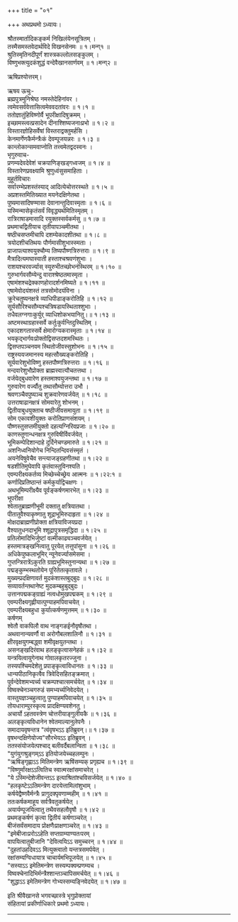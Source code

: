 +++
title = "०१"

+++
अथप्रथमो ऽध्यायः।  
    
श्रौतस्मार्तादिकङ्कर्म निखिलंयेनसूत्रितम् ।  
तस्मैसमस्तवेदार्थविदे विखनसेनमः ॥ १।मन्ग्१ ॥  
श्रुतिस्मृतिनदीपूर्णं शास्त्रकल्लोलसङ्कुलम् ।  
विष्णुभक्त्युदकंशुद्धं वन्देवैखानसार्णवम् ॥ १।मन्ग्२ ॥  
    
ऋषिप्रश्योत्तरम्।  
    
ऋषय ऊचुः-  
ब्रह्मपुत्रमुनिश्रेष्ठ नमस्तेदेहिनांवर ।  
त्वमेवसर्ववेत्तासित्वमेववदतांवरः ॥ १।१ ॥  
ततोज्ञातुंहिविष्णोर्वै भूपरीक्षादिषुक्रमम् ।  
इच्छामस्त्वत्प्रसादेन दीनाश्शिष्यजनाःप्रभो ॥ १।२ ॥  
विस्तारज्ञोहिसर्वेषां विस्तराद्वक्तुमर्हसि ।  
केनमार्गेणकैर्मन्त्रैःकं देवम्पूजयन्नरः ॥ १।३ ॥  
कान्लोकान्समवाप्नोति तत्त्वमेतद्वदस्वनः ।  
भृगुरुवाच-   
प्रणम्यदेवदेवेशं चक्रपाणिङ्खड्गध्वजम् ॥ १।४ ॥  
विस्तारेणप्रवक्ष्यामि श्रुणुध्वंसुसमाहिताः ।  
मुहूर्तविचारः   
सर्वारम्भेप्रशस्तंस्याद् आदित्येचोत्तरस्थते ॥ १।५ ॥  
अप्रशस्तमितिख्यात मयनेदक्षिणेतथा ।  
पुष्यमासादिषण्मासा देवानान्तुदिवास्मृताः ॥ १।६ ॥  
यस्मिन्मासेकृतंसर्वं विवृद्ध्यर्थमितिस्मृतम् ।  
रात्रिराषाडमासादि रयुक्तस्सर्वकर्मसु ॥ १।७ ॥  
प्रथमाचद्वितीयाच तृतीयापञ्चमीतथा ।  
षष्ठीचसप्तमीचापि दशम्येकादशीतथा ॥ १।८ ॥  
त्रयोदशीचतिथयः पौर्णमासीशुभास्स्मताः ।  
प्राजापत्याश्वयुक्चौम्य तिष्यपौष्णत्रिरुत्तराः ॥ १।९ ॥  
मैत्रादित्यमघास्वाती हस्ताश्चश्रवणंशुभाः ।  
राशयश्चरवर्ज्यास् स्युरुभीतच्छोभनंस्थिरम् ॥ १।१० ॥  
गुरुभार्गवसौम्येन्दु वाराश्श्रेष्ठतमास्मृता ।  
एषामंशश्चद्रेक्काणहोरादर्शनमिष्यते ॥ १।११ ॥  
एषामेवोदयंशस्तं तत्रसोमोदयंविना ।  
क्रूरेचतुष्यनक्षत्रे व्याधिपीडाङ्करोतिहि ॥ १।१२ ॥  
सूर्यसौरिश्चसौम्यश्चत्रिषडायस्थिताश्शुभाः ।  
तधैवलग्नगाःकुर्युर् व्याधिशोकभयानितु।॥ १।१३ ॥  
अष्टमस्थाग्रहास्सर्वे कर्तुःकुर्वन्तिदुस्थितिम् ।  
एकादशगतास्सर्वे क्षेमारोग्यकरास्मृताः ॥ १।१४ ॥  
भयकृद्भार्गवःप्रोक्तोद्विसप्तदशमस्थितः ।  
द्विसप्तपञ्चनवम स्थितोजीवस्सुशोभनः ॥ १।१५ ॥  
राष्ट्रस्ययजमानस्य महत्सौख्यङ्करोतिहि ।  
सूर्यवारेशुभोविष्णु हस्तपौष्णत्रिरुत्तराः ॥ १।१६ ॥  
मन्दवारेशुभौप्रोक्ता ब्राह्मस्वात्यौचतत्तथा ।  
वर्जयेद्बुधवारेण हस्तमाश्वयुजन्तथा ॥ १।१७ ॥  
गुरुवारेण वर्ज्यौतु तथासौम्योत्तरा उभौ ।  
श्रवणञ्चैवपुष्यञ्च शुक्रवारेणवर्जयेत् ॥ १।१८ ॥  
उत्तराषाढानक्षत्रं सोमवारेतु शोभनम् ।  
द्वितीयाबुधयुक्ताच षष्ठीजीवसमायुता ॥ १।१९ ॥  
सोम एकावशीयुक्तः करोतिप्राणसंशयम् ।  
पौष्णस्तुसप्तमीयुक्तो दहत्यग्निरिवप्रजाः ॥ १।२० ॥  
काणस्तूणान्धनक्षत्र गुरुविषीर्विवर्जयेत् ।  
भूमिकम्पेदिशान्दाहे दुर्दिनेचण्डमारुते ॥ १।२१ ॥  
अशनिध्वनियोगेच निन्दितन्दिवसंस्मृतं ।  
अयनेविषुवेचैव सन्त्याजङ्ग्रहणीतथा ॥ १।२२ ॥  
षडशीतिमुघेवापि कृतंवास्तुविनश्यति ।  
एवम्परीक्ष्यकर्तव्य मिच्छेच्चेच्छ्रेय आत्मनः ॥ १।२२:१ ॥  
कर्णादिप्रतिष्ठान्तं कर्मकुर्याद्विचक्षणः ।  
अथभूमिम्परीक्ष्यैव पूर्वङ्कर्षणमारभेत् ॥ १।२३ ॥  
भूपरीक्षा  
श्वेतातुब्राह्मणीभूमी दक्तातु क्षत्रियातथा ।  
पीतातुवैश्याकृष्णातु शूद्राभूमिरुदाहृता ॥ १।२४ ॥  
मोक्षदाब्राह्मणीप्रोक्ता क्षत्रियाविजयप्रदा ।  
वैश्यातुधनदाभूमि श्शूद्रापुत्रसमृद्धिदा ॥ १।२५ ॥  
प्रतिलोमादिभिर्जुष्टां वल्मीकाढ्यञ्चवर्जयेत् ।  
हस्तमात्रङ्खनित्वातु पूरयेत् तत्तुपांसुना ॥ १।२६ ॥  
अधिकेपुष्कलाभूमिर् न्यूनेवर्ज्यासमेसमा ।  
गुप्तन्त्रिरात्रेंऽकुरति ग्राह्यभूमिस्तुनान्यथा ॥ १।२७ ॥  
पद्मङ्कुम्भस्थतोयेन पूरितेतत्कृतावले ।  
मुख्यम्प्रदक्षिणावर्त मुदकंशास्तबुद्बुदः ॥ १।२८ ॥  
सव्यावर्तन्तथानेष्ट मुदकम्बहुबुद्बुदः ।  
उत्तानपद्मकङ्ग्राह्यं नत्वधोमुखपद्मकम् ॥ १।२९ ॥  
एवम्परीक्ष्यगृह्णीयात्पुण्याहमपिवाचयेत् ।  
एवम्परीक्ष्यबहुधा कुर्यात्कर्षणमुत्तमम् ॥ १।३० ॥  
कर्षणम्  
श्वेतौ वाकपिलौ वाथ नाङ्गङईनौवृषौतथा ।  
अथवानान्यवर्णौ वा अरोगौबलशालिनौ ॥ १।३१ ॥  
क्षीरवृक्षयुगम्बद्ध्वा शमीवृक्षयुतन्तथा ।  
असनङ्खदिरंवाथ हलङ्कृत्वासनेहकं ॥ १।३२ ॥  
यन्त्रयित्वायुगेनाथ गोवालकृतरज्जुना ।  
तस्यपश्चिमदेशेतु प्रपाङ्कृत्वाविधानतः ॥ १।३३ ॥  
धान्यपीठानिकृत्वैव त्रिवेदिसहितङ्क्रमात् ।  
पुर्वन्देवेशमभ्यर्च्य चक्रम्पश्चात्समर्चयेत् ॥ १।३४ ॥  
विष्वक्चेनञ्चगरुडं समभ्यर्च्यनिवेदयेत् ।  
वास्तुयज्ञञ्चहुत्वातु पुण्याहमपिवाचयेत् ॥ १।३५ ॥  
तोयधाराम्पुरस्कृत्य प्रादक्षिण्यवशेनतु ।  
अचार्यो ऽहतवस्त्रेण चोत्तरीयाङ्गुलीयकै ॥ १।३६ ॥  
अलङ्कृत्यविधानेन श्वेतमाल्यानुलेपनैः ।  
समादायवृषन्तत्र "त्वंवृषभऽऽ इतिब्रुवन्।॥ १।३७ ॥  
वृषभन्दक्षिणेयोज्य"सौरभेयऽऽ इतिब्रुवन् ।  
ततस्संयोजयेत्पश्चाद् बलीवर्दैबलान्विता ॥ १।३८ ॥  
"युगंयुगश्रुङ्गम्ऽऽ इतियोजयेच्चहलम्पुनः ।  
"ऋषिङ्गृह्णाऽऽ मितिमन्त्रेण ऋषिंसम्यक् प्रगृह्यच ॥ १।३९ ॥  
"विष्णुर्मांरक्षऽऽत्वितिच स्वात्मरक्षांसमाचरेत् ।  
"ये ऽस्मिन्देशेजीवन्तऽऽ इत्याश्रितांश्चविसर्जयेत् ॥ १।४० ॥  
"हलकृष्टेऽऽतिमन्त्रेण दारयेत्तामिलांशुभाम् ।  
कर्षयेद्वैष्णवैर्मन्त्रैः प्रागुदक्पृवणाम्महीम् ॥ १।४१ ॥  
ततःकर्षकमाहूय सर्वत्रैवतुकर्षयेत् ।  
अयार्यम्पूजयित्वातु तथैवसहलौवृषौ ॥ १।४२ ॥  
प्रथमङ्कर्षणं कृत्वा द्वितीयं कर्षणञ्चरेत् ।  
बीजंसर्वंसमादाय प्रोक्षणैःप्राक्षणञ्चरेत् ॥ १।४३ ॥  
"इमेबीजाःप्ररोऽऽहेति सप्तग्राम्याण्यतःपरम् ।  
वापयित्वातुबीजानि "देवित्वयिऽऽ समुच्चरन् ॥ १।४४ ॥  
"दुहतांउहदिवऽऽ मित्युक्त्वातो यन्तत्रसमर्पयेत् ।  
रक्षांसम्यग्विधायात्र चाचार्यमभिपूजयेत् ॥ १।४५ ॥  
"सस्याऽऽ इमेतिमन्त्रेण सस्यम्पक्वम्प्रणम्यच ।  
विष्वक्चेनादिभिर्मन्त्रैश्शान्तञ्चापिसमर्चयेत् ॥ १।४६ ॥  
"शुद्धाऽऽ इमेतिमन्त्रेण गोभ्यस्सम्यङ्निवेदयेत् ॥ १।४७ ॥  
    
इति श्रीवैखानसे भगवच्छास्त्रे भृगुप्रोक्तायां  
संहितायां प्रकीर्णाधिकारे प्रथमो ऽध्यायः।

_____________________________________________________________
